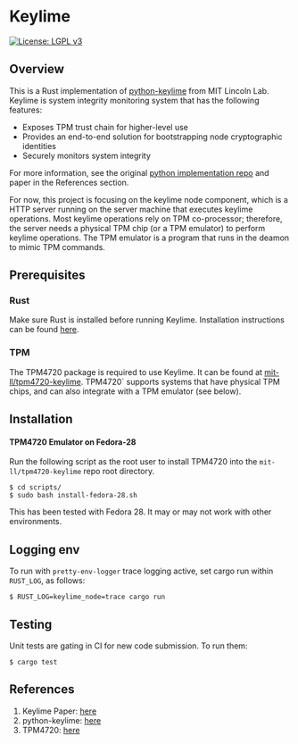 # Keylime

[![License: LGPL v3](https://img.shields.io/badge/License-LGPL%20v3-blue.svg)](https://www.gnu.org/licenses/lgpl-3.0)

## Overview

This is a Rust implementation of
[python-keylime](https://github.com/mit-ll/python-keylime) from MIT Lincoln
Lab.  Keylime is system integrity monitoring system that has the following
features:

* Exposes TPM trust chain for higher-level use
* Provides an end-to-end solution for bootstrapping node cryptographic
  identities
* Securely monitors system integrity

For more information, see the original [python implementation repo](https://github.com/mit-ll/python-keylime)
and paper in the References section.

For now, this project is focusing on the keylime node component, which is a
HTTP server running on the server machine that executes keylime operations.
Most keylime operations rely on TPM co-processor; therefore, the server needs
a physical TPM chip (or a TPM emulator) to perform keylime operations.  The
TPM emulator is a program that runs in the deamon to mimic TPM commands.

## Prerequisites

### Rust

Make sure Rust is installed before running Keylime. Installation
instructions can be found [here](https://www.rust-lang.org/en-US/install.html).

### TPM
The TPM4720 package is required to use Keylime.  It can be found at
[mit-ll/tpm4720-keylime](https://github.com/mit-ll/tpm4720-keylime). TPM4720`
supports systems that have physical TPM chips, and can also integrate with
a TPM emulator (see below).

## Installation

#### TPM4720 Emulator on Fedora-28

Run the following script as the root user to install TPM4720 into the
`mit-ll/tpm4720-keylime` repo root directory.

```
$ cd scripts/
$ sudo bash install-fedora-28.sh
```

This has been tested with Fedora 28. It may or may not work with
other environments.

## Logging env

To run with `pretty-env-logger` trace logging active, set cargo run
within `RUST_LOG`, as follows:

    $ RUST_LOG=keylime_node=trace cargo run

## Testing

Unit tests are gating in CI for new code submission.  To run them:

```
$ cargo test
```

## References
1. Keylime Paper: [here](https://github.com/mit-ll/python-keylime/blob/master/doc/tci-acm.pdf)
2. python-keylime: [here](https://github.com/mit-ll/python-keylime)
3. TPM4720: [here](https://github.com/mit-ll/tpm4720-keylime)
